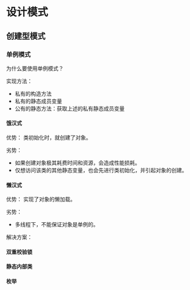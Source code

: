# 设计模式

## 创建型模式

### 单例模式
为什么要使用单例模式？

实现方法：
- 私有的构造方法
- 私有的静态成员变量
- 公有的静态方法：获取上述的私有静态成员变量

#### 饿汉式

优势：
类初始化时，就创建了对象。

劣势：
- 如果创建对象极其耗费时间和资源，会造成性能损耗。
- 仅想访问该类的其他静态变量，也会先进行类初始化，并引起对象的创建。

#### 懒汉式

优势：
实现了对象的懒加载。

劣势：
- 多线程下，不能保证对象是单例的。

解决方案：

#### 双重校验锁

#### 静态内部类

#### 枚举
